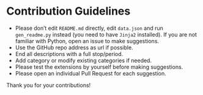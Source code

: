 # Contribution Guidelines

* Please don’t edit ``README.md`` directly, edit ``data.json`` and run ``gen_readme.py`` instead (you need to have ``Jinja2`` installed). If you are not familiar with Python, open an issue to make suggestions.
* Use the GitHub repo address as url if possible.
* End all descriptions with a full stop/period.
* Add category or modify existing categories if needed.
* Please test the extensions by yourself before making suggestions.
* Please open an individual Pull Request for each suggestion.

Thank you for your contributions!
